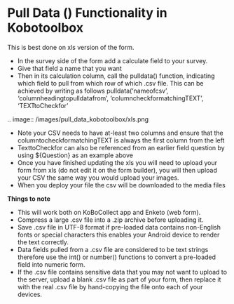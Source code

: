 Pull Data () Functionality in Kobotoolbox
=========================================

This is best done on xls version of the form. 

- In the survey side of the form add a calculate field to your survey.
- Give that field a name that you want
- Then in its calculation column, call the pulldata() function, indicating which field to pull from which row of which .csv file. This can be achieved by writing as follows pulldata(‘nameofcsv’, ‘columnheadingtopulldatafrom’, ‘columncheckformatchingTEXT’, ‘TEXTtoCheckfor’

.. image:: /images/pull_data_kobotoolbox/xls.png

- Note your CSV needs to have at-least two columns and ensure that the columntocheckformatchingTEXT is always the first column from the left
- TexttoCheckfor can also be referenced from an earlier field question by using ${Question} as an example above
- Once you have finished updating the xls you will need to upload your form from xls (do not edit it on the form builder), you will then upload your CSV the same way you would upload your images.
- When you deploy your file the csv will be downloaded to the media files

**Things to note**

- This will work both on KoBoCollect app and Enketo (web form).
- Compress a large .csv file into a .zip archive before uploading it.
- Save .csv file in UTF-8 format if pre-loaded data contains non-English fonts or special characters this enables your Android device to render the text correctly.
- Data fields pulled from a .csv file are considered to be text strings therefore use the int() or number() functions to convert a pre-loaded field into numeric form.
- If the .csv file contains sensitive data that you may not want to upload to the server, upload a blank .csv file as part of your form, then replace it with the real .csv file by hand-copying the file onto each of your devices.
